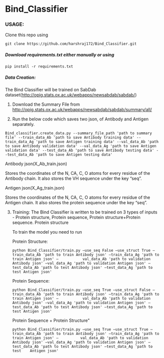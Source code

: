 # Bind_Classifier

### USAGE:
Clone this repo using 

```git clone https://github.com/harshraj172/Bind_Classifier.git```

##### Download requirements.txt either manually or using

```pip install -r requirements.txt```

##### Data Creation:
The Bind Classifier will be trained on SabDab dataset(http://opig.stats.ox.ac.uk/webapps/newsabdab/sabdab/)

1. Download the Summary File from http://opig.stats.ox.ac.uk/webapps/newsabdab/sabdab/summary/all/

2. Run the below code which saves two json, of Antibody and Antigen separately.

  ```Bind_classifier.create_data.py --summary_file_path 'path to summary file' --train_data_Ab 'path to save Antibody training data' --train_data_Ag 'path to save Antigen training data' --val_data_Ab 'path to save Antibody validation data' --val_data_Ag 'path to save Antigen validation data' --test_data_Ab 'path to save Antibody testing data' --test_data_Ab 'path to save Antigen testing data'```

  Antibody json(X_Ab_train.json) 

  Stores the coordinates of the N, CA, C, O atoms for every residue of the Antibody chain. It also stores the VH sequence under the key “seq”.

  Antigen json(X_Ag_train.json) 

  Stores the coordinates of the N, CA, C, O atoms for every residue of the Antigen chain. It also stores the protein sequence under the key “seq”.

3. Training:
    The Bind Classifier is written to be trained on 3 types of inputs - Protein structure, Protein sequence, Protein structure+Protein sequence.
    Protein structure

    To train the model you need to run 

    Protein Structure:

    ```python Bind_Classifier/train.py –use_seq False –use_struct True –train_data_Ab 'path to train Antibody json' –train_data_Ag 'path to train Antigen json' –           val_data_Ab 'path to validation Antibody json' –val_data_Ag 'path to validation Antigen json' –test_data_Ab 'path to test Antibody json' –test_data_Ag 'path to         test Antigen json'```

    Protein Sequence: 

    ```python Bind_Classifier/train.py –use_seq True –use_struct False –train_data_Ab 'path to train Antibody json' –train_data_Ag 'path to train Antigen json' –           val_data_Ab 'path to validation Antibody json' –val_data_Ag 'path to validation Antigen json' –test_data_Ab 'path to test Antibody json' –test_data_Ag 'path to         test Antigen json'```

    Protein Sequence + Protein Structure"

    ```python Bind_Classifier/train.py –use_seq True –use_struct True –train_data_Ab 'path to train Antibody json' –train_data_Ag 'path to train Antigen json' –          val_data_Ab 'path to validation Antibody json' –val_data_Ag 'path to validation Antigen json' –test_data_Ab 'path to test Antibody json' –test_data_Ag 'path to test    Antigen json'```
